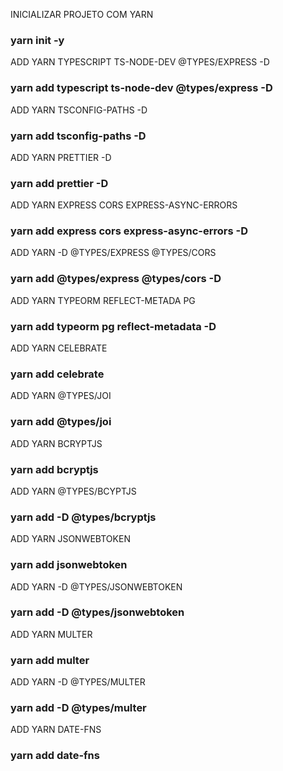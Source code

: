 INICIALIZAR PROJETO COM YARN
### yarn init -y

ADD YARN TYPESCRIPT TS-NODE-DEV @TYPES/EXPRESS -D
### yarn add typescript ts-node-dev @types/express -D

ADD YARN TSCONFIG-PATHS -D
### yarn add tsconfig-paths -D

ADD YARN PRETTIER -D
### yarn add prettier -D

ADD YARN EXPRESS CORS EXPRESS-ASYNC-ERRORS
### yarn add express cors express-async-errors -D

ADD YARN -D @TYPES/EXPRESS  @TYPES/CORS
### yarn add @types/express @types/cors -D

ADD YARN TYPEORM REFLECT-METADA PG
### yarn add typeorm pg reflect-metadata -D

ADD YARN CELEBRATE
### yarn add celebrate 

ADD YARN @TYPES/JOI
### yarn add @types/joi 

ADD YARN BCRYPTJS
### yarn add bcryptjs

ADD YARN @TYPES/BCYPTJS
### yarn add -D @types/bcryptjs

ADD YARN JSONWEBTOKEN
### yarn add jsonwebtoken

ADD YARN -D @TYPES/JSONWEBTOKEN
### yarn add -D @types/jsonwebtoken

ADD YARN MULTER
### yarn add multer

ADD YARN -D @TYPES/MULTER
### yarn add -D @types/multer

ADD YARN DATE-FNS
### yarn add date-fns